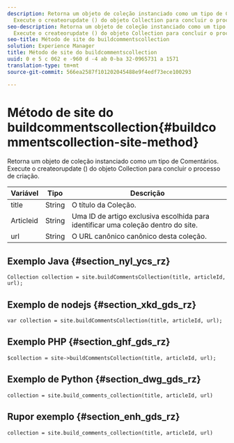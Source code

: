 ```yaml
---
description: Retorna um objeto de coleção instanciado como um tipo de Comentários.
  Execute o createorupdate () do objeto Collection para concluir o processo de criação.
seo-description: Retorna um objeto de coleção instanciado como um tipo de Comentários.
  Execute o createorupdate () do objeto Collection para concluir o processo de criação.
seo-title: Método de site do buildcommentscollection
solution: Experience Manager
title: Método de site do buildcommentscollection
uuid: 0 e 5 c 062 e -960 d -4 ab 0-ba 32-0965731 a 1571
translation-type: tm+mt
source-git-commit: 566ea2587f101202045488e9f4edf73ece100293

---
```



# Método de site do buildcommentscollection{#buildcommentscollection-site-method}

Retorna um objeto de coleção instanciado como um tipo de Comentários. Execute o createorupdate () do objeto Collection para concluir o processo de criação.

| Variável | Tipo | Descrição |
|--- |--- |--- |
| title | String | O título da Coleção. |
| Articleid | String | Uma ID de artigo exclusiva escolhida para identificar uma coleção dentro do site. |
| url | String | O URL canônico canônico desta coleção. |

## Exemplo Java {#section_nyl_ycs_rz}

```
Collection collection = site.buildCommentsCollection(title, articleId, url);
```

## Exemplo de nodejs {#section_xkd_gds_rz}

```
var collection = site.buildCommentsCollection(title, articleId, url); 
```

## Exemplo PHP {#section_ghf_gds_rz}

```
$collection = site->buildCommentsCollection(title, articleId, url); 
```

## Exemplo de Python {#section_dwg_gds_rz}

```
collection = site.build_comments_collection(title, articleId, url) 
```

## Rupor exemplo {#section_enh_gds_rz}

```
collection = site.build_comments_collection(title, articleId, url) 
```
